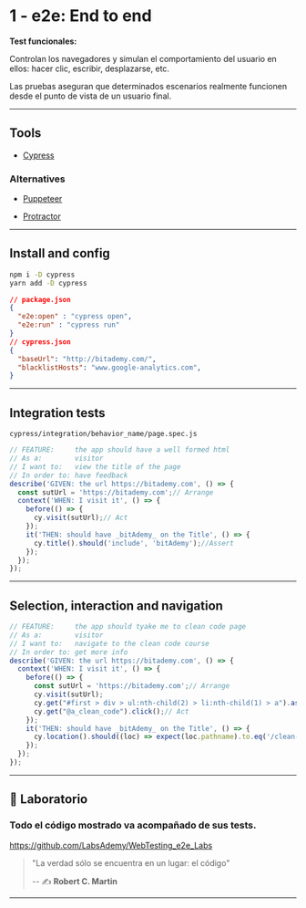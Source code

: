 # 1 - e2e: End to end

**Test funcionales:**

Controlan los navegadores y simulan el comportamiento del usuario en ellos: hacer clic, escribir, desplazarse, etc.

Las pruebas aseguran que determinados escenarios realmente funcionen desde el punto de vista de un usuario final.

---

## Tools

- [Cypress](https://www.cypress.io/)

### Alternatives

- [Puppeteer](https://pptr.dev/)

- [Protractor](http://www.protractortest.org/#/)

---

## Install and config

```bash
npm i -D cypress
yarn add -D cypress
```

```json
// package.json
{
  "e2e:open" : "cypress open",
  "e2e:run" : "cypress run"
}
// cypress.json
{
  "baseUrl": "http://bitademy.com/",
  "blacklistHosts": "www.google-analytics.com",
}
```

---

## Integration tests

`cypress/integration/behavior_name/page.spec.js`

```js
// FEATURE:     the app should have a well formed html
// As a:        visitor
// I want to:   view the title of the page
// In order to: have feedback
describe('GIVEN: the url https://bitademy.com', () => {
  const sutUrl = 'https://bitademy.com';// Arrange
  context('WHEN: I visit it', () => {
    before(() => {
      cy.visit(sutUrl);// Act
    });
    it('THEN: should have _bitAdemy_ on the Title', () => {
      cy.title().should('include', 'bitAdemy');//Assert
    });
  });
});
```
---

## Selection, interaction and navigation

```js
// FEATURE:     the app should tyake me to clean code page
// As a:        visitor
// I want to:   navigate to the clean code course
// In order to: get more info
describe('GIVEN: the url https://bitademy.com', () => {
  context('WHEN: I visit it', () => {
    before(() => {
      const sutUrl = 'https://bitademy.com';// Arrange
      cy.visit(sutUrl);
      cy.get("#first > div > ul:nth-child(2) > li:nth-child(1) > a").as("a_clean_code");
      cy.get("@a_clean_code").click();// Act
    });
    it('THEN: should have _bitAdemy_ on the Title', () => {
      cy.location().should((loc) => expect(loc.pathname).to.eq('/clean-code/'))//Assert
    });
  });
});
```
---

## 📝 Laboratorio

### Todo el código mostrado va acompañado de sus tests.

https://github.com/LabsAdemy/WebTesting_e2e_Labs

> "La verdad sólo se encuentra en un lugar: el código"
>
> -- ✍️ **Robert C. Martin**

---